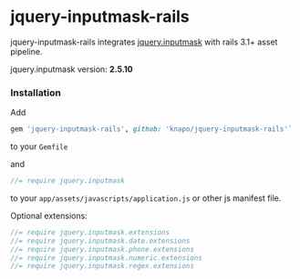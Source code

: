 # jquery-inputmask-rails

jquery-inputmask-rails integrates [jquery.inputmask](https://github.com/RobinHerbots/jquery.inputmask) with rails 3.1+ asset pipeline.

jquery.inputmask version: <b id="jquery.inputmask-version">2.5.10</b>

### Installation

Add

``` ruby
gem 'jquery-inputmask-rails', github: 'knapo/jquery-inputmask-rails'`
```

to your `Gemfile`

and

```javascript
//= require jquery.inputmask
```

to your `app/assets/javascripts/application.js` or other js manifest file.

Optional extensions:

```javascript
//= require jquery.inputmask.extensions
//= require jquery.inputmask.date.extensions
//= require jquery.inputmask.phone.extensions
//= require jquery.inputmask.numeric.extensions
//= require jquery.inputmask.regex.extensions
```
